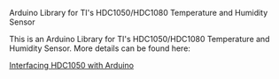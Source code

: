 Arduino Library for TI's HDC1050/HDC1080 Temperature and Humidity Sensor

This is an Arduino Library for TI's HDC1050/HDC1080 Temperature and Humidity Sensor. More details can be found here:

<a href="http://www.kerrywong.com/2015/10/16/interfacing-hdc1050-with-arduino/">Interfacing HDC1050 with Arduino</a>
